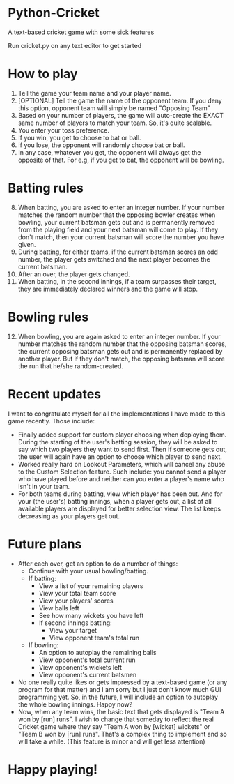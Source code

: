 # Python-Cricket
A text-based cricket game with some sick features 

Run cricket.py on any text editor to get started

# How to play
1) Tell the game your team name and your player name.
2) [OPTIONAL] Tell the game the name of the opponent team. If you deny this option, opponent team will simply be named "Opposing Team"
3) Based on your number of players, the game will auto-create the EXACT same number of players to match your team. So, it's quite scalable.
4) You enter your toss preference.
5) If you win, you get to choose to bat or ball.
6) If you lose, the opponent will randomly choose bat or ball.
7) In any case, whatever you get, the opponent will always get the opposite of that. For e.g, if you get to bat, the opponent will be bowling.

# Batting rules
8) When batting, you are asked to enter an integer number. If your number matches the random number that the opposing bowler creates when bowling, your current batsman gets out and is permanently removed from the playing field and your next batsman will come to play. If they don't match, then your current batsman will score the number you have given.
9) During batting, for either teams, if the current batsman scores an odd number, the player gets switched and the next player becomes the current batsman.
10) After an over, the player gets changed.
11) When batting, in the second innings, if a team surpasses their target, they are immediately declared winners and the game will stop.

# Bowling rules
12) When bowling, you are again asked to enter an integer number. If your number matches the random number that the opposing batsman scores, the current opposing batsman gets out and is permanently replaced by another player. But if they don't match, the opposing batsman will score the run that he/she random-created.

# Recent updates
I want to congratulate myself for all the implementations I have made to this game recently. Those include:
* Finally added support for custom player choosing when deploying them. During the starting of the user's batting session, they will be asked to say which two players they want to send first. Then if someone gets out, the user will again have an option to choose which player to send next.
* Worked really hard on Lookout Parameters, which will cancel any abuse to the Custom Selection feature. Such include: you cannot send a player who have played before and neither can you enter a player's name who isn't in your team.
* For both teams during batting, view which player has been out. And for your (the user's) batting innings, when a player gets out, a list of all available players are displayed for better selection view. The list keeps decreasing as your players get out.


# Future plans
* After each over, get an option to do a number of things:
  * Continue with your usual bowling/batting.
  * If batting:
    * View a list of your remaining players
    * View your total team score
    * View your players' scores
    * View balls left
    * See how many wickets you have left
    * If second innings batting:
      * View your target
      * View opponent team's total run
  * If bowling:
    * An option to autoplay the remaining balls
    * View opponent's total current run
    * View opponent's wickets left
    * View opponent's current batsmen
* No one really quite likes or gets impressed by a text-based game (or any program for that matter) and I am sorry but I just don't know much GUI programming yet. So, in the future, I will include an option to autoplay the whole bowling innings. Happy now?
* Now, when any team wins, the basic text that gets displayed is "Team A won by [run] runs". I wish to change that someday to reflect the real Cricket game where they say "Team A won by [wicket] wickets" or "Team B won by [run] runs". That's a complex thing to implement and so will take a while. (This feature is minor and will get less attention)


# Happy playing!
